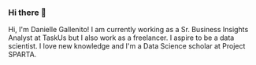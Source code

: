 ### Hi there 👋

Hi, I'm Danielle Gallenito! I am currently working as a Sr. Business Insights Analyst at TaskUs but I also work as a freelancer. I aspire to be a data scientist. I love new knowledge and I'm a Data Science scholar at Project SPARTA.
<!--
**drgallenito/drgallenito** is a ✨ _special_ ✨ repository because its `README.md` (this file) appears on your GitHub profile.

Here are some ideas to get you started:

- 🔭 I’m currently working on ...
- 🌱 I’m currently learning ...
- 👯 I’m looking to collaborate on ...
- 🤔 I’m looking for help with ...
- 💬 Ask me about ...
- 📫 How to reach me: ...
- 😄 Pronouns: ...
- ⚡ Fun fact: ...
-->
